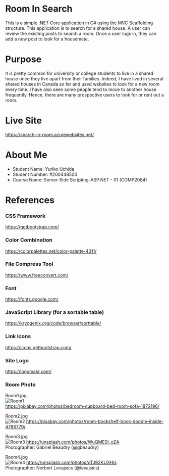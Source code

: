 # Room In Search
This is a simple .NET Core application in C# using the MVC Scaffolding structure. This application is to search for a shared house. A user can review the existing posts to search a room. Once a user logs in, they can add a new post to look for a housemate.

# Purpose
It is pretty common for university or college students to live in a shared house once they live apart from their families. Indeed, I have lived in several shared houses in Canada so far and used websites to look for a new room every time. I have also seen some people tend to move to another house frequently. Hence, there are many prospective users to look for or rent out a room.

# Live Site
https://search-in-room.azurewebsites.net/

# About Me
- Student Name: Yuriko Uchida
- Student Number: #200448500
- Course Name: Server-Side Scripting-ASP.NET - 01 (COMP2084)

# References
### CSS Framework
https://getbootstrap.com/

### Color Combination 
https://colorpalettes.net/color-palette-4311/

### File Compress Tool   
https://www.freeconvert.com/   

### Font 
https://fonts.google.com/   

### JavaScript Library (for a sortable table) 
https://kryogenix.org/code/browser/sorttable/

### Link Icons 
https://icons.getbootstrap.com/

### Site Logo 
https://logomakr.com/

### Room Photo
Room1.jpg   
![Room1](https://user-images.githubusercontent.com/76763897/137437462-269e4341-cacc-4003-a035-48e766c615b5.jpg)   
https://pixabay.com/photos/bedroom-cupboard-bed-room-sofa-1872196/

Room2.jpg   
![Room2](https://user-images.githubusercontent.com/76763897/137437503-0d346be8-94d0-4295-b6a6-92fa87097d7b.jpg)
https://pixabay.com/photos/room-bookshelf-book-doodle-inside-4786779/

Room3.jpg   
![Room3](https://user-images.githubusercontent.com/76763897/137437526-713673b1-fc5e-4625-a5ec-9108076e7c85.jpg)
https://unsplash.com/photos/WuQME0I_oZA   
Photographer: Gabriel Beaudry (@gbeaudry)    

Room4.jpg   
![Room4](https://user-images.githubusercontent.com/76763897/137437547-bb763a69-f7f2-4389-b9c1-ca67d0b6591c.jpg)
https://unsplash.com/photos/oTJ92KUXHls    
Photographer: Norbert Levajsics (@levajsics)   
